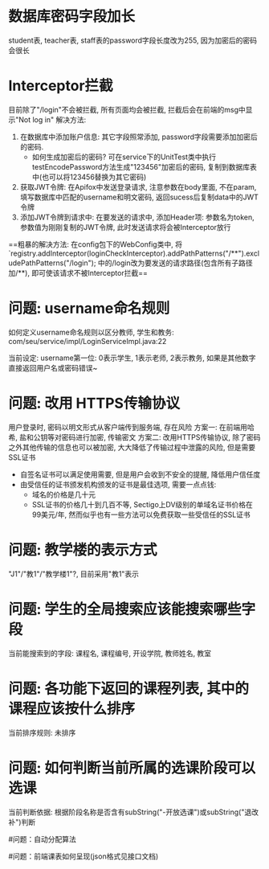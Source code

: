 # 数据库密码字段加长
student表, teacher表, staff表的password字段长度改为255, 因为加密后的密码会很长

# Interceptor拦截
目前除了"/login"不会被拦截, 所有页面均会被拦截, 拦截后会在前端的msg中显示"Not log in"
解决方法: 
1. 在数据库中添加账户信息: 其它字段照常添加, password字段需要添加加密后的密码.
    - 如何生成加密后的密码? 可在service下的UnitTest类中执行testEncodePassword方法生成"123456"加密后的密码, 复制到数据库表中(也可以将123456替换为其它密码)
2. 获取JWT令牌: 在Apifox中发送登录请求, 注意参数在body里面, 不在param, 填写数据库中匹配的username和明文密码, 返回sucess后复制data中的JWT令牌
3. 添加JWT令牌到请求中: 在要发送的请求中, 添加Header项: 参数名为token, 参数值为刚刚复制的JWT令牌, 此时发送请求将会被Interceptor放行

==粗暴的解决方法: 在config包下的WebConfig类中, 将`registry.addInterceptor(loginCheckInterceptor).addPathPatterns("/\**").excludePathPatterns("/login");
中的/login改为要发送的请求路径(包含所有子路径加/**), 即可使该请求不被Interceptor拦截==

# 问题: username命名规则
如何定义username命名规则以区分教师, 学生和教务: 
com/seu/service/impl/LoginServiceImpl.java:22

当前设定: username第一位: 0表示学生, 1表示老师, 2表示教务, 如果是其他数字直接返回用户名或密码错误~

# 问题: 改用 HTTPS传输协议
用户登录时, 密码以明文形式从客户端传到服务端, 存在风险
方案一: 在前端用哈希, 盐和公钥等对密码进行加密, 传输密文
方案二: 改用HTTPS传输协议, 除了密码之外其他传输的信息也可以被加密, 大大降低了传输过程中泄露的风险, 但是需要SSL证书
- 自签名证书可以满足使用需要, 但是用户会收到不安全的提醒, 降低用户信任度
- 由受信任的证书颁发机构颁发的证书是最佳选项, 需要一点点钱:
  - 域名的价格是几十元
  - SSL证书的价格几十到几百不等, Sectigo上DV级别的单域名证书价格在99美元/年, 然而似乎也有一些方法可以免费获取一些受信任的SSL证书

# 问题: 教学楼的表示方式
"J1"/"教1"/"教学楼1"?, 目前采用"教1"表示

# 问题: 学生的全局搜索应该能搜索哪些字段
当前能搜索到的字段: 课程名, 课程编号, 开设学院, 教师姓名, 教室

# 问题: 各功能下返回的课程列表, 其中的课程应该按什么排序
当前排序规则: 未排序

# 问题: 如何判断当前所属的选课阶段可以选课
当前判断依据: 根据阶段名称是否含有subString("-开放选课")或subString("退改补")判断

#问题：自动分配算法

#问题：前端课表如何呈现(json格式见接口文档)